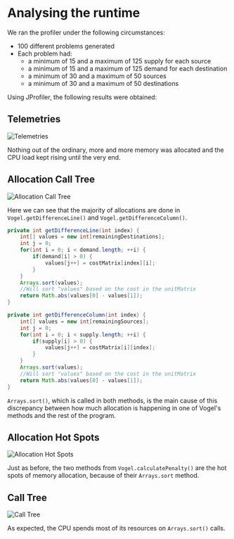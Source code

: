 # Analysing the runtime  
  
We ran the profiler under the following circumstances:
* 100 different problems generated
* Each problem had:
  * a minimum of 15 and a maximum of 125 supply for each source
  * a minimum of 15 and a maximum of 125 demand for each destination
  * a minimum of 30 and a maximum of 50 sources
  * a minimum of 30 and a maximum of 50 destinations
  
Using JProfiler, the following results were obtained:

## Telemetries
![Telemetries](/profiler-images/telemetries.png)

Nothing out of the ordinary, more and more memory was allocated and the CPU load kept rising until the very end.  

## Allocation Call Tree
![Allocation Call Tree](/profiler-images/alloc-tree.png)

Here we can see that the majority of allocations are done in `Vogel.getDifferenceLine()` and `Vogel.getDifferenceColumn()`.

```java
private int getDifferenceLine(int index) {
    int[] values = new int[remainingDestinations];
    int j = 0;
    for(int i = 0; i < demand.length; ++i) {
        if(demand[i] > 0) {
            values[j++] = costMatrix[index][i];
        }
    }
    Arrays.sort(values); 
    //Will sort "values" based on the cost in the unitMatrix
    return Math.abs(values[0] - values[1]);
}

private int getDifferenceColumn(int index) {
    int[] values = new int[remainingSources];
    int j = 0;
    for(int i = 0; i < supply.length; ++i) {
        if(supply[i] > 0) {
            values[j++] = costMatrix[i][index];
        }
    }
    Arrays.sort(values); 
    //Will sort "values" based on the cost in the unitMatrix
    return Math.abs(values[0] - values[1]);
}
```

`Arrays.sort()`, which is called in both methods, is the main cause of this discrepancy between how much allocation is happening in one of Vogel's methods and the rest of the program.

## Allocation Hot Spots
![Allocation Hot Spots](/profiler-images/hot-spot.png)

Just as before, the two methods from `Vogel.calculatePenalty()` are the hot spots of memory allocation, because of their `Arrays.sort` method.

## Call Tree
![Call Tree](/profiler-images/call-tree.png)

As expected, the CPU spends most of its resources on `Arrays.sort()` calls.